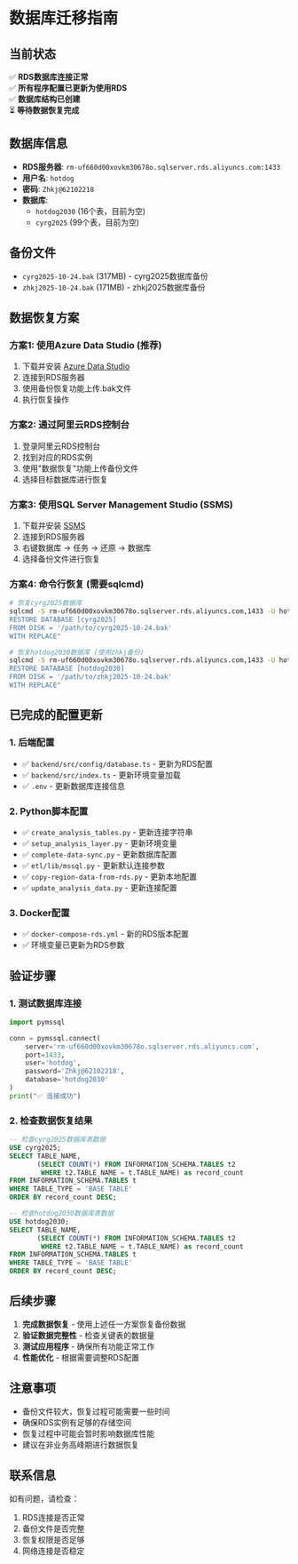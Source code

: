 # 数据库迁移指南

## 当前状态
✅ **RDS数据库连接正常**  
✅ **所有程序配置已更新为使用RDS**  
✅ **数据库结构已创建**  
⏳ **等待数据恢复完成**

## 数据库信息
- **RDS服务器**: `rm-uf660d00xovkm30678o.sqlserver.rds.aliyuncs.com:1433`
- **用户名**: `hotdog`
- **密码**: `Zhkj@62102218`
- **数据库**: 
  - `hotdog2030` (16个表，目前为空)
  - `cyrg2025` (99个表，目前为空)

## 备份文件
- `cyrg2025-10-24.bak` (317MB) - cyrg2025数据库备份
- `zhkj2025-10-24.bak` (171MB) - zhkj2025数据库备份

## 数据恢复方案

### 方案1: 使用Azure Data Studio (推荐)
1. 下载并安装 [Azure Data Studio](https://docs.microsoft.com/en-us/sql/azure-data-studio/download-azure-data-studio)
2. 连接到RDS服务器
3. 使用备份恢复功能上传.bak文件
4. 执行恢复操作

### 方案2: 通过阿里云RDS控制台
1. 登录阿里云RDS控制台
2. 找到对应的RDS实例
3. 使用"数据恢复"功能上传备份文件
4. 选择目标数据库进行恢复

### 方案3: 使用SQL Server Management Studio (SSMS)
1. 下载并安装 [SSMS](https://docs.microsoft.com/en-us/sql/ssms/download-sql-server-management-studio-ssms)
2. 连接到RDS服务器
3. 右键数据库 → 任务 → 还原 → 数据库
4. 选择备份文件进行恢复

### 方案4: 命令行恢复 (需要sqlcmd)
```bash
# 恢复cyrg2025数据库
sqlcmd -S rm-uf660d00xovkm30678o.sqlserver.rds.aliyuncs.com,1433 -U hotdog -P Zhkj@62102218 -Q "
RESTORE DATABASE [cyrg2025] 
FROM DISK = '/path/to/cyrg2025-10-24.bak'
WITH REPLACE"

# 恢复hotdog2030数据库 (使用zhkj备份)
sqlcmd -S rm-uf660d00xovkm30678o.sqlserver.rds.aliyuncs.com,1433 -U hotdog -P Zhkj@62102218 -Q "
RESTORE DATABASE [hotdog2030] 
FROM DISK = '/path/to/zhkj2025-10-24.bak'
WITH REPLACE"
```

## 已完成的配置更新

### 1. 后端配置
- ✅ `backend/src/config/database.ts` - 更新为RDS配置
- ✅ `backend/src/index.ts` - 更新环境变量加载
- ✅ `.env` - 更新数据库连接信息

### 2. Python脚本配置
- ✅ `create_analysis_tables.py` - 更新连接字符串
- ✅ `setup_analysis_layer.py` - 更新环境变量
- ✅ `complete-data-sync.py` - 更新数据库配置
- ✅ `etl/lib/mssql.py` - 更新默认连接参数
- ✅ `copy-region-data-from-rds.py` - 更新本地配置
- ✅ `update_analysis_data.py` - 更新连接配置

### 3. Docker配置
- ✅ `docker-compose-rds.yml` - 新的RDS版本配置
- ✅ 环境变量已更新为RDS参数

## 验证步骤

### 1. 测试数据库连接
```python
import pymssql

conn = pymssql.connect(
    server='rm-uf660d00xovkm30678o.sqlserver.rds.aliyuncs.com',
    port=1433,
    user='hotdog',
    password='Zhkj@62102218',
    database='hotdog2030'
)
print("✅ 连接成功")
```

### 2. 检查数据恢复结果
```sql
-- 检查cyrg2025数据库表数据
USE cyrg2025;
SELECT TABLE_NAME, 
       (SELECT COUNT(*) FROM INFORMATION_SCHEMA.TABLES t2 
        WHERE t2.TABLE_NAME = t.TABLE_NAME) as record_count
FROM INFORMATION_SCHEMA.TABLES t
WHERE TABLE_TYPE = 'BASE TABLE'
ORDER BY record_count DESC;

-- 检查hotdog2030数据库表数据
USE hotdog2030;
SELECT TABLE_NAME, 
       (SELECT COUNT(*) FROM INFORMATION_SCHEMA.TABLES t2 
        WHERE t2.TABLE_NAME = t.TABLE_NAME) as record_count
FROM INFORMATION_SCHEMA.TABLES t
WHERE TABLE_TYPE = 'BASE TABLE'
ORDER BY record_count DESC;
```

## 后续步骤

1. **完成数据恢复** - 使用上述任一方案恢复备份数据
2. **验证数据完整性** - 检查关键表的数据量
3. **测试应用程序** - 确保所有功能正常工作
4. **性能优化** - 根据需要调整RDS配置

## 注意事项

- 备份文件较大，恢复过程可能需要一些时间
- 确保RDS实例有足够的存储空间
- 恢复过程中可能会暂时影响数据库性能
- 建议在非业务高峰期进行数据恢复

## 联系信息

如有问题，请检查：
1. RDS连接是否正常
2. 备份文件是否完整
3. 恢复权限是否足够
4. 网络连接是否稳定
